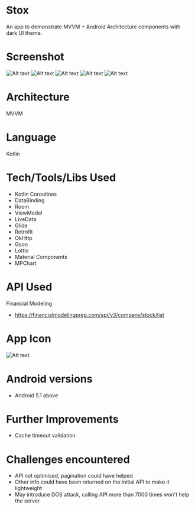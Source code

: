# Stox
An app to demonstrate MVVM + Android Architecture components with dark UI theme.

# Screenshot
![Alt text](/screenshots/stock_list.png?raw=true "Screenshot")
![Alt text](/screenshots/favorites.png?raw=true "Screenshot")
![Alt text](/screenshots/stock_details.png?raw=true "Screenshot")
![Alt text](/screenshots/settings.png?raw=true "Screenshot")
![Alt text](/screenshots/settings_dark.png?raw=true "Screenshot")

# Architecture 
MVVM 

# Language
Kotlin

# Tech/Tools/Libs Used
- Kotlin Coroutines
- DataBinding
- Room
- ViewModel
- LiveData
- Glide
- Retrofit
- OkHttp
- Gson
- Lottie
- Material Components 
- MPChart

# API Used
Financial Modeling
- https://financialmodelingprep.com/api/v3/company/stock/list

# App Icon
 ![Alt text](/screenshots/app_icon.png?raw=true "Screenshot")
 
# Android versions
- Android 5.1 above

# Further Improvements
- Cache timeout validation

# Challenges encountered
- API not optimised, pagination could have helped
- Other info could have been returned on the initial API to make it lightweight
- May introduce DOS attack, calling API more than 7000 times won't help the server


